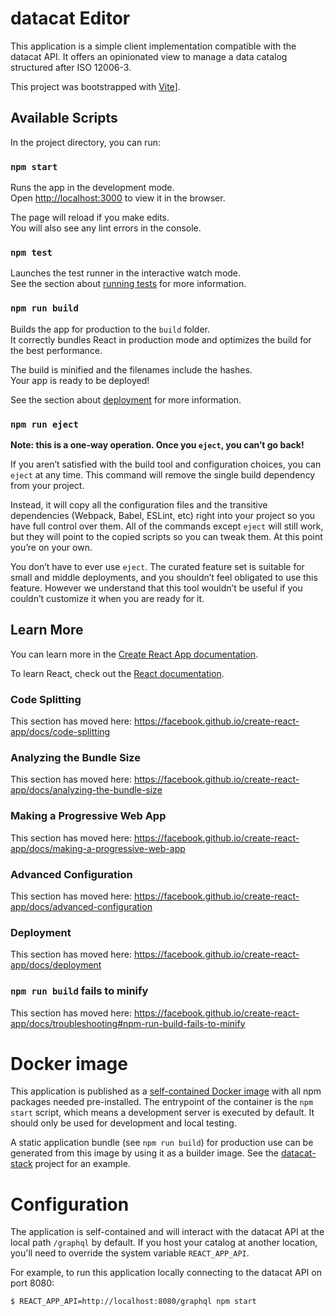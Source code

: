 # datacat Editor

This application is a simple client implementation compatible with the datacat API.
It offers an opinionated view to manage a data catalog structured after ISO 12006-3.

This project was bootstrapped with [Vite]([https://github.com/vitejs/vite)].

## Available Scripts

In the project directory, you can run:

### `npm start`

Runs the app in the development mode.<br />
Open [http://localhost:3000](http://localhost:3000) to view it in the browser.

The page will reload if you make edits.<br />
You will also see any lint errors in the console.

### `npm test`

Launches the test runner in the interactive watch mode.<br />
See the section about [running tests](https://facebook.github.io/create-react-app/docs/running-tests) for more information.

### `npm run build`

Builds the app for production to the `build` folder.<br />
It correctly bundles React in production mode and optimizes the build for the best performance.

The build is minified and the filenames include the hashes.<br />
Your app is ready to be deployed!

See the section about [deployment](https://facebook.github.io/create-react-app/docs/deployment) for more information.

### `npm run eject`

**Note: this is a one-way operation. Once you `eject`, you can’t go back!**

If you aren’t satisfied with the build tool and configuration choices, you can `eject` at any time. This command will remove the single build dependency from your project.

Instead, it will copy all the configuration files and the transitive dependencies (Webpack, Babel, ESLint, etc) right into your project so you have full control over them. All of the commands except `eject` will still work, but they will point to the copied scripts so you can tweak them. At this point you’re on your own.

You don’t have to ever use `eject`. The curated feature set is suitable for small and middle deployments, and you shouldn’t feel obligated to use this feature. However we understand that this tool wouldn’t be useful if you couldn’t customize it when you are ready for it.

## Learn More

You can learn more in the [Create React App documentation](https://facebook.github.io/create-react-app/docs/getting-started).

To learn React, check out the [React documentation](https://reactjs.org/).

### Code Splitting

This section has moved here: https://facebook.github.io/create-react-app/docs/code-splitting

### Analyzing the Bundle Size

This section has moved here: https://facebook.github.io/create-react-app/docs/analyzing-the-bundle-size

### Making a Progressive Web App

This section has moved here: https://facebook.github.io/create-react-app/docs/making-a-progressive-web-app

### Advanced Configuration

This section has moved here: https://facebook.github.io/create-react-app/docs/advanced-configuration

### Deployment

This section has moved here: https://facebook.github.io/create-react-app/docs/deployment

### `npm run build` fails to minify

This section has moved here: https://facebook.github.io/create-react-app/docs/troubleshooting#npm-run-build-fails-to-minify

# Docker image

This application is published as a [self-contained Docker image](https://hub.docker.com/repository/docker/bentrm/datacat-editor) 
with all npm packages needed pre-installed. The entrypoint of the container is the `npm start` script, which means a development
server is executed by default. It should only be used for development and local testing.

A static application bundle (see `npm run build`) for production use can be generated from this image
by using it as a builder image.
See the [datacat-stack](https://github.com/dd-bim/datacat-stack) project for an example.

# Configuration

The application is self-contained and will interact with the datacat API at the local path `/graphql`
by default. If you host your catalog at another location, you'll need to override the system variable `REACT_APP_API`.

For example, to run this application locally connecting to the datacat API on port 8080:

````bash
$ REACT_APP_API=http://localhost:8080/graphql npm start 
````
